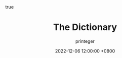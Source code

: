 ---
title: The Dictionary
author: printeger
date: 2022-12-06 12:00:00 +0800
categories: [Lookup]
tags: [Dict]
math: true
mermaid: true
---